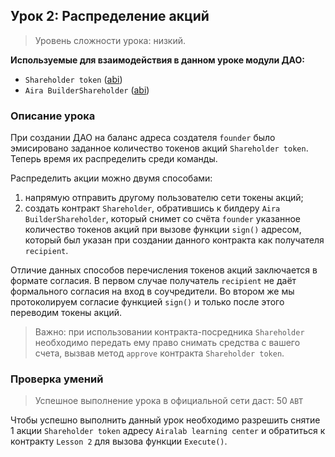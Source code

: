 ## Урок 2: Распределение акций

> Уровень сложности урока: низкий.

**Используемые для взаимодействия в данном уроке модули ДАО:**

- `Shareholder token` ([abi](https://raw.githubusercontent.com/airalab/core/master/abi/TokenEmission.json))
- `Aira BuilderShareholder` ([abi](https://raw.githubusercontent.com/airalab/DAO-Factory/master/abi/BuilderShareholder.json))

### Описание урока

При создании ДАО на баланс адреса создателя `founder` было эмисировано заданное количество токенов акций `Shareholder token`. Теперь время их распределить среди команды.

Распределить акции можно двумя способами:

1. напрямую отправить другому пользователю сети токены акций;
2. cоздать контракт `Shareholder`, обратившись к билдеру `Aira BuilderShareholder`, который снимет со счёта `founder` указанное количество токенов акций при вызове функции `sign()` адресом, который был указан при создании данного контракта как получателя `recipient`.

Отличие данных способов перечисления токенов акций заключается в формате согласия. В первом случае получатель `recipient` не даёт формального согласия на вход в соучредители. Во втором же мы протоколируем согласие функцией `sign()` и только после этого переводим токены акций.

> Важно: при использовании контракта-посредника `Shareholder` необходимо передать ему право снимать средства с вашего счета, вызвав метод `approve` контракта `Shareholder token`.

### Проверка умений

> Успешное выполнение урока в официальной сети даст: 50 `ABT`

Чтобы успешно выполнить данный урок необходимо разрешить снятие  1 акции `Shareholder token` адресу `Airalab learning center` и обратиться к контракту `Lesson 2` для вызова функции `Execute()`.

